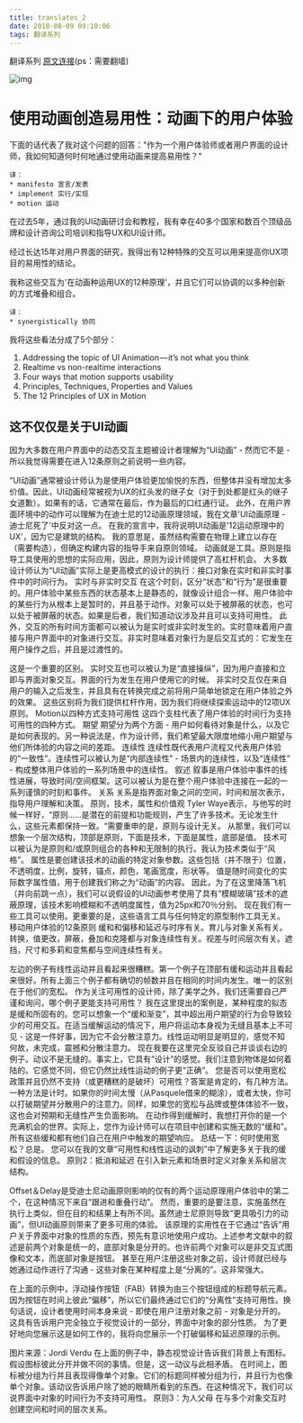 ```yaml
---
title: translates_2
date: 2018-08-09 09:10:06
tags: 翻译系列
---
```


翻译系列
[原文连接](https://medium.com/ux-in-motion/creating-usability-with-motion-the-ux-in-motion-manifesto-a87a4584ddc)(ps：需要翻墙)

![img](translates_2_1.gif)

<!-- more -->

# 使用动画创造易用性：动画下的用户体验

下面的话代表了我对这个问题的回答："作为一个用户体验师或者用户界面的设计师，我如何知道何时何地通过使用动画来提高易用性？"
```
译：
* manifesto 宣言/发表
* implement 实行/实现
* motion 运动
```
在过去5年，通过我的UI动画研讨会和教程，我有幸在40多个国家和数百个顶级品牌和设计咨询公司培训和指导UX和UI设计师。

经过长达15年对用户界面的研究，我得出有12种特殊的交互可以用来提高你UX项目的易用性的结论。

我称这些交互为'在动画种运用UX的12种原理'，并且它们可以协调的以多种创新的方式堆叠和组合。
```
译：
* synergistically 协同
```
我将这些看法分成了5个部分：
1. Addressing the topic of UI Animation — it’s not what you think
2. Realtime vs non-realtime interactions
3. Four ways that motion supports usability
4. Principles, Techniques, Properties and Values
5. The 12 Principles of UX in Motion

## 这不仅仅是关于UI动画

因为大多数在用户界面中的动态交互主题被设计者理解为“UI动画” - 然而它不是 - 所以我觉得需要在进入12条原则之前说明一些内容。

“UI动画”通常被设计师认为是使用户体验更加愉悦的东西，但整体并没有增加太多价值。因此，UI动画经常被视为UX的红头发的继子女（对于到处都是红头的继子女道歉）。如果有的话，它通常在最后，作为最后的口红通行证。
此外，在用户界面环境中的动作可以理解为在迪士尼的12动画原理领域，我在文章'UI动画原理 - 迪士尼死了'中反对这一点。
在我的宣言中，我将说明UI动画是'12运动原理中的UX'，因为它是建筑的结构。
我的意思是，虽然结构需要在物理上建立以存在（需要构造），但确定构建内容的指导手来自原则领域。
动画就是工具。原则是指导工具使用的思想的实际应用，因此，原则为设计师提供了高杠杆机会。
大多数设计师认为“UI动画”实际上是更高模式的设计的执行：接口对象在实时和非实时事件中的时间行为。
实时与非实时交互
在这个时刻，区分“状态”和“行为”是很重要的。用户体验中某些东西的状态基本上是静态的，就像设计组合一样。用户体验中的某些行为从根本上是暂时的，并且基于动作。对象可以处于被屏蔽的状态，也可以处于被屏蔽的状态。如果是后者，我们知道动议涉及并且可以支持可用性。
此外，交互的所有时间方面都可以被认为是实时或非实时发生的。实时意味着用户直接与用户界面中的对象进行交互。非实时意味着对象行为是后交互式的：它发生在用户操作之后，并且是过渡性的。

这是一个重要的区别。
实时交互也可以被认为是“直接操纵”，因为用户直接和立即与界面对象交互。界面的行为发生在用户使用它的时候。
非实时交互仅在来自用户的输入之后发生，并且具有在转换完成之前将用户简单地锁定在用户体验之外的效果。
这些区别将为我们提供杠杆作用，因为我们将继续探索运动中的12项UX原则。
Motion以四种方式支持可用性
这四个支柱代表了用户体验的时间行为支持可用性的四种方式。
期望
期望分为两个方面 - 用户如何看待对象是什么，以及它是如何表现的。另一种说法是，作为设计师，我们希望最大限度地缩小用户期望与他们所体验的内容之间的差距。
连续性
连续性既代表用户流程又代表用户体验的“一致性”。连续性可以被认为是“内部连续性” - 场景内的连续性，以及“连续性” - 构成整体用户体验的一系列场景中的连续性。
叙述
叙事是用户体验中事件的线性进展，导致时间/空间框架。这可以被认为是在整个用户体验中连接在一起的一系列谨慎的时刻和事件。
关系
关系是指界面对象之间的空间，时间和层次表示，指导用户理解和决策。
原则，技术，属性和价值观
Tyler Waye表示，与他写的时候一样好，“原则......是潜在的前提和功能规则，产生了许多技术。无论发生什么，这些元素都保持一致。“需要重申的是，原则与设计无关。
从那里，我们可以想象一个层次结构，顶部是原则，下面是技术，下面是属性，底部是值。
技术可以被认为是原则和/或原则组合的各种和无限制的执行。我认为技术类似于“风格”。
属性是要创建该技术的动画的特定对象参数。这些包括（并不限于）位置，不透明度，比例，旋转，锚点，颜色，笔画宽度，形状等。
值是随时间变化的实际数字属性值，用于创建我们称之为“动画”的内容。
因此，为了在这里降落飞机（并向前跳一点），我们可以说假设的UI动画参考使用了具有“模糊玻璃”技术的遮蔽原理，该技术影响模糊和不透明度属性，值为25px和70％分别。
现在我们有一些工具可以使用。更重要的是，这些语言工具与任何特定的原型制作工具无关。
移动用户体验的12条原则
缓和和偏移和延迟与时序有关。育儿与对象关系有关。转换，值更改，屏蔽，叠加和克隆都与对象连续性有关。视差与时间层次有关。遮挡，尺寸和多莉和变焦都与空间连续性有关。

左边的例子有线性运动并且看起来很糟糕。第一个例子在顶部有缓和运动并且看起来很好。所有上面三个例子都有确切的帧数并且在相同的时间内发生。唯一的区别在于他们的宽松。
作为关注可用性的设计师，除了美学之外，我们还需要自己严谨和询问，哪个例子更能支持可用性？
我在这里提出的案例是，某种程度的拟态是缓和所固有的。您可以想象一个“缓和渐变”，其中超出用户期望的行为会导致较少的可用交互。在适当缓解运动的情况下，用户将运动本身视为无缝且基本上不可见 - 这是一件好事，因为它不会分散注意力。线性运动明显是明显的，感觉不知何故，未完成，震撼和分散注意力。
现在我要在这里完全反驳自己并谈谈右边的例子。动议不是无缝的。事实上，它具有“设计”的感觉。我们注意到物体是如何着陆的。它感觉不同，但它仍然比线性运动的例子更“正确”。
您是否可以使用宽松政策并且仍然不支持（或更糟糕的是破坏）可用性？答案是肯定的，有几种方法。一种方法是计时。如果你的时间太慢（从Pasquele借来的糊涂），或者太快，你可以打破期望并分散用户的注意力。同样，如果您的宽松与品牌或整体体验不一致，这也会对预期和无缝性产生负面影响。
在动作得到缓解时，我想打开你的是一个充满机会的世界。实际上，您作为设计师可以在项目中创建和实施无数的“缓和”。所有这些缓和都有他们自己在用户中触发的期望响应。
总结一下：何时使用宽松？总是。
您可以在我的文章“可用性和线性运动的讽刺”中了解更多关于我的缓和假设的信息。
原则2：抵消和延迟
在引入新元素和场景时定义对象关系和层次结构。

Offset＆Delay是受迪士尼动画原则影响的仅有的两个运动原理用户体验中的第二个，在这种情况下来自“跟进和重叠行动”。
然而，重要的是要注意，实施虽然在执行上类似，但在目的和结果上有所不同。虽然迪士尼原则导致“更具吸引力的动画”，但UI动画原则带来了更多可用的体验。
该原理的实用性在于它通过“告诉”用户关于界面中对象的性质的东西，预先有意识地使用户成功。上述参考文献中的叙述是前两个对象是统一的，底部对象是分开的。也许前两个对象可以是非交互式图像和文本，而底部对象是按钮。
甚至在用户注册这些对象之前，设计师就已经与她通过动作进行了沟通 - 这些对象在某种程度上是“分离的”。这非常强大。

在上面的示例中，浮动操作按钮（FAB）转换为由三个按钮组成的标题导航元素。因为按钮在时间上彼此“偏移”，所以它们最终通过它们的“分离性”支持可用性。换句话说，设计者使用时间本身来说 - 即使在用户注册对象之前 - 对象是分开的。这具有告诉用户完全独立于视觉设计的一部分，界面中对象的部分性质。
为了更好地向您展示这是如何工作的，我将向您展示一个打破偏移和延迟原理的示例。

图片来源：Jordi Verdu
在上面的例子中，静态视觉设计告诉我们背景上有图标。假设图标彼此分开并做不同的事情。但是，这一动议与此相矛盾。
在时间上，图标被分组为行并且表现得像单个对象。它们的标题同样被分组为行，并且行为也像单个对象。该动议告诉用户除了她的眼睛所看到的东西。在这种情况下，我们可以说界面中对象的时间行为不支持可用性。
原则3：为人父母
在与多个对象交互时创建空间和时间的层次关系。

